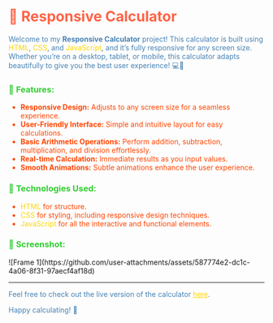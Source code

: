<h1 style="color: #FF6347;">🧮 <strong>Responsive Calculator</strong></h1>

<p style="color: #4682B4;">Welcome to my <strong>Responsive Calculator</strong> project! This calculator is built using <span style="color: #FFD700;">HTML</span>, <span style="color: #FFD700;">CSS</span>, and <span style="color: #FFD700;">JavaScript</span>, and it’s fully responsive for any screen size. Whether you’re on a desktop, tablet, or mobile, this calculator adapts beautifully to give you the best user experience! 💻📱</p>

<h3 style="color: #32CD32;">🎨 <strong>Features:</strong></h3>
<ul style="color: #FF4500;">
    <li><strong>Responsive Design:</strong> Adjusts to any screen size for a seamless experience.</li>
    <li><strong>User-Friendly Interface:</strong> Simple and intuitive layout for easy calculations.</li>
    <li><strong>Basic Arithmetic Operations:</strong> Perform addition, subtraction, multiplication, and division effortlessly.</li>
    <li><strong>Real-time Calculation:</strong> Immediate results as you input values.</li>
    <li><strong>Smooth Animations:</strong> Subtle animations enhance the user experience.</li>
</ul>

<h3 style="color: #32CD32;">🚀 <strong>Technologies Used:</strong></h3>
<ul style="color: #FF4500;">
    <li><span style="color: #FFD700;">HTML</span> for structure.</li>
    <li><span style="color: #FFD700;">CSS</span> for styling, including responsive design techniques.</li>
    <li><span style="color: #FFD700;">JavaScript</span> for all the interactive and functional elements.</li>
</ul>

<h3 style="color: #32CD32;">📸 <strong>Screenshot:</strong></h3>
![Frame 1](https://github.com/user-attachments/assets/587774e2-dc1c-4a06-8f31-97aecf4af18d)


<hr style="border-color: #FF6347;">

<p style="color: #4682B4;">Feel free to check out the live version of the calculator <a href="https://your-github-pages-link-here" style="color: #FFD700;">here</a>.</p>

<p style="color: #4682B4;">Happy calculating! 🎉</p>
